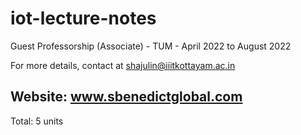 # iot-lecture-notes
Guest Professorship (Associate) - TUM - April 2022 to August 2022


For more details, contact at shajulin@iiitkottayam.ac.in

Website: www.sbenedictglobal.com 
--------------------------------------------------------------


Total: 5 units
